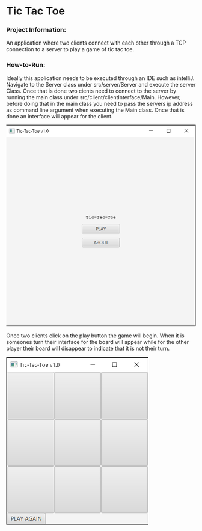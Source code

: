 # Tic Tac Toe

### Project Information:
An application where two clients connect with each other through a TCP connection to a server
to play a game of tic tac toe.

### How-to-Run:
Ideally this application needs to be executed through an IDE such as intelliJ. Navigate to 
the Server class under src/server/Server and execute the server Class. Once that is done two cients
need to connect to the server by running the main class under src/client/clientInterface/Main. However,
before doing that in the main class you need to pass the servers ip address as command line argument
when executing the Main class. Once that is done an interface will appear for the client.

![](resources/clientInterface.png)

Once two clients click on the play button the game will begin. When it is someones turn their
interface for the board will appear while for the other player their board will disappear to 
indicate that it is not their turn.

![](resources/tictactoe.png)

